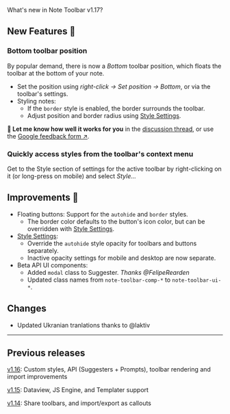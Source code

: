 What's new in Note Toolbar v1.17?

## New Features 🎉

### Bottom toolbar position

By popular demand, there is now a _Bottom_ toolbar position, which floats the toolbar at the bottom of your note.

- Set the position using _right-click → Set position → Bottom_, or via the toolbar's settings.
- Styling notes:
  - If the `border` style is enabled, the border surrounds the toolbar.
  - Adjust position and border radius using [Style Settings](https://github.com/chrisgurney/obsidian-note-toolbar/wiki/Style-Settings-plugin-support).

**💬 Let me know how well it works for you** in the [discussion thread](https://github.com/chrisgurney/obsidian-note-toolbar/discussions/218), or use the [Google feedback form ↗](https://docs.google.com/forms/d/e/1FAIpQLSeVWHVnookJr8HVQywk5TwupU-p7vkRkSt83Q5jscR6VwpZEQ/viewform?usp=sf_link).

### Quickly access styles from the toolbar's context menu

Get to the Style section of settings for the active toolbar by right-clicking on it (or long-press on mobile) and select _Style..._

## Improvements 🚀

- Floating buttons: Support for the `autohide` and `border` styles.
  - The border color defaults to the button's icon color, but can be overridden with [Style Settings](https://github.com/chrisgurney/obsidian-note-toolbar/wiki/Style-Settings-plugin-support).
- [Style Settings](https://github.com/chrisgurney/obsidian-note-toolbar/wiki/Style-Settings-plugin-support):
  - Override the `autohide` style opacity for toolbars and buttons separately.
  - Inactive opacity settings for mobile and desktop are now separate.
- Beta API UI components:
  - Added `modal` class to Suggester. _Thanks @FelipeRearden_
  - Updated class names from `note-toolbar-comp-*` to `note-toolbar-ui-*`.

## Changes

- Updated Ukranian tranlations thanks to @laktiv

---

## Previous releases

[v1.16](https://github.com/chrisgurney/obsidian-note-toolbar/releases/tag/1.16.0): Custom styles, API (Suggesters + Prompts), toolbar rendering and import improvements

[v1.15](https://github.com/chrisgurney/obsidian-note-toolbar/releases/tag/1.15.0): Dataview, JS Engine, and Templater support

[v1.14](https://github.com/chrisgurney/obsidian-note-toolbar/releases/tag/1.14.0): Share toolbars, and import/export as callouts